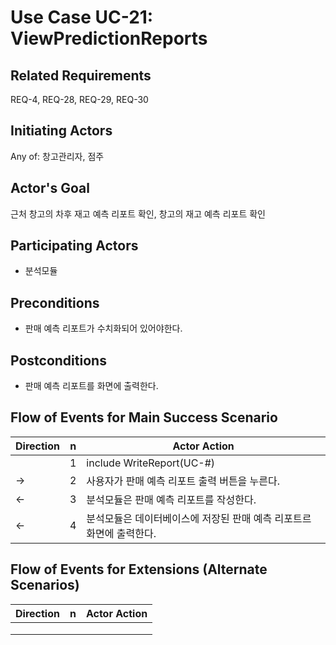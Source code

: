 # Use Case UC-21: ViewPredictionReports

## **Related Requirements**

REQ-4, REQ-28, REQ-29, REQ-30

## **Initiating Actors**

Any of: 창고관리자, 점주

## **Actor's Goal**

근처 창고의 차후 재고 예측 리포트 확인, 창고의 재고 예측 리포트 확인

## **Participating Actors**

 - 분석모듈

## **Preconditions**

- 판매 예측 리포트가 수치화되어 있어야한다.

## **Postconditions**

- 판매 예측 리포트를 화면에 출력한다.

## Flow of Events for Main Success Scenario
| Direction | n    | Actor Action                                                 |
| --------- | ---- | ------------------------------------------------------------ |
|           | 1    | include WriteReport(UC-#)                                    |
| →         | 2    | 사용자가 판매 예측 리포트 출력 버튼을 누른다.                |
| ←         | 3    | 분석모듈은 판매 예측 리포트를 작성한다.                      |
| ←         | 4    | 분석모듈은 데이터베이스에 저장된 판매 예측 리포트르 화면에 출력한다. |


## Flow of Events for Extensions (Alternate Scenarios)

| Direction | n    | Actor Action |
| --------- | ---- | ------------ |
|           |      |              |
|           |      |              |
|           |      |              |

